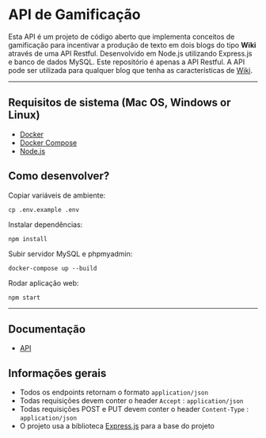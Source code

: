 # API de Gamificação

Esta API é um projeto de código aberto que implementa conceitos de gamificação para incentivar a produção de texto em dois blogs do tipo **Wiki** através de uma API Restful. 
Desenvolvido em Node.js utilizando Express.js e banco de dados MySQL. Este repositório é apenas a API Restful. A API pode ser utilizada para qualquer blog que tenha as características de [Wiki](https://pt.wikipedia.org/wiki/Wiki).

---

## Requisitos de sistema (Mac OS, Windows or Linux)
* [Docker](https://www.docker.com/get-started)
* [Docker Compose](https://docs.docker.com/compose/install)
* [Node.js](https://nodejs.org/en/)
  
## Como desenvolver?

Copiar variáveis de ambiente:

```
cp .env.example .env
```

Instalar dependências:

```
npm install
```

Subir servidor MySQL e phpmyadmin:

```
docker-compose up --build
```

Rodar aplicação web:

```
npm start
```

---

## Documentação

* [API](/docs/api.md)

## Informações gerais

* Todos os endpoints retornam o formato `application/json`
* Todas requisições devem conter o header `Accept` : `application/json`
* Todas requisições POST e PUT devem conter o header `Content-Type` : `application/json`
* O projeto usa a biblioteca [Express.js](https://expressjs.com/pt-br/) para a base do projeto 